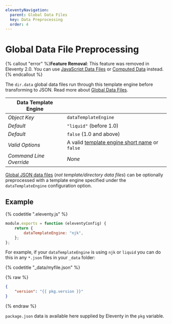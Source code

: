 ```yaml
---
eleventyNavigation:
  parent: Global Data Files
  key: Data Preprocessing
  order: 4
---
```


# Global Data File Preprocessing

{% callout "error" %}<strong>Feature Removal</strong>: This feature was removed in Eleventy 2.0. You can use <a href="/docs/data-js/">JavaScript Data Files</a> or <a href="/docs/data-computed/">Computed Data</a> instead.{% endcallout %}

The `dir.data` global data files run through this template engine before transforming to JSON. Read more about [Global Data Files](/docs/data-global/).

| Data Template Engine    |                                                                   |
| ----------------------- | ----------------------------------------------------------------- |
| _Object Key_            | `dataTemplateEngine`                                              |
| _Default_               | `"liquid"` (before 1.0)                                           |
| _Default_               | `false` (1.0 and above)                                           |
| _Valid Options_         | A valid [template engine short name](/docs/languages/) or `false` |
| _Command Line Override_ | _None_                                                            |

[Global JSON data files](/docs/data-global/) (_not template/directory data files_) can be optionally preprocessed with a template engine specified under the `dataTemplateEngine` configuration option.

## Example

{% codetitle ".eleventy.js" %}

```js
module.exports = function (eleventyConfig) {
	return {
		dataTemplateEngine: "njk",
	};
};
```

For example, if your `dataTemplateEngine` is using `njk` or `liquid` you can do this in any `*.json` files in your `_data` folder:

{% codetitle "_data/myfile.json" %}

{% raw %}

```json
{
	"version": "{{ pkg.version }}"
}
```

{% endraw %}

`package.json` data is available here supplied by Eleventy in the `pkg` variable.
